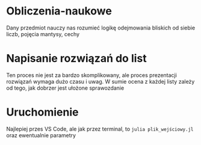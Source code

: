# Obliczenia-naukowe
Dany przedmiot nauczy nas rozumieć logikę odejmowania bliskich od siebie liczb, pojęcia mantysy, cechy

# Napisanie rozwiązań do list
Ten proces nie jest za bardzo skomplikowany, ale proces prezentacji rozwiązań wymaga dużo czasu i uwag. W sumie ocena z każdej listy zależy od tego, jak dobrzer jest ułożone sprawozdanie

# Uruchomienie
Najlepiej przes VS Code, ale jak przez terminal, to `julia plik_wejściowy.jl` oraz ewentualnie parametry
